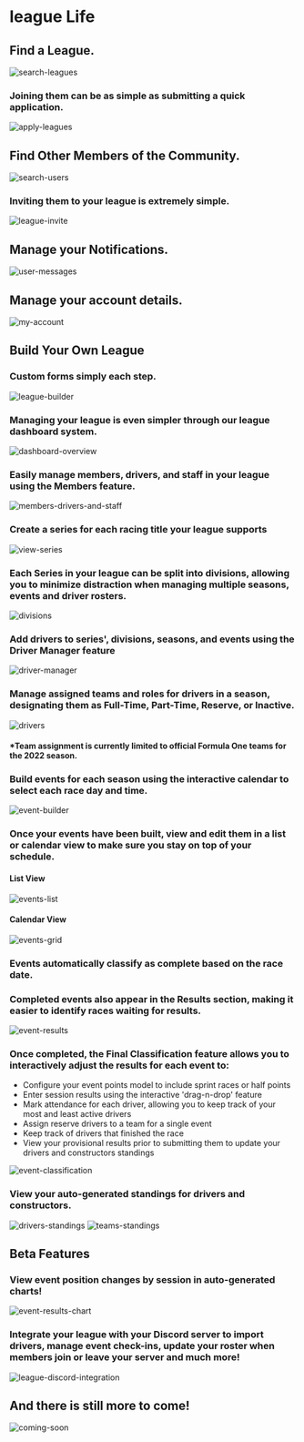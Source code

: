 # league Life

## Find a League.
![search-leagues](https://user-images.githubusercontent.com/97358081/208748703-d1ae041a-5ea1-4b3a-aebc-f30fd7910998.png)

### Joining them can be as simple as submitting a quick application.
![apply-leagues](https://user-images.githubusercontent.com/97358081/208748749-0c0c77d7-86de-4002-ad31-c00aadb9e169.png)

## Find Other Members of the Community.
![search-users](https://user-images.githubusercontent.com/97358081/208748839-28c293d4-897b-4813-9a86-5fd161f3d2d7.jpeg)

### Inviting them to your league is extremely simple.
![league-invite](https://user-images.githubusercontent.com/97358081/208749057-25264bce-f18e-43da-b4fe-199c63931880.jpeg)

## Manage your Notifications.
![user-messages](https://user-images.githubusercontent.com/97358081/208749429-9777cb60-3231-484b-9688-851c5cfce9c3.jpeg)

## Manage your account details.
![my-account](https://user-images.githubusercontent.com/97358081/208749758-bdbf62e2-2810-453c-baeb-0aa974320088.png)

## Build Your Own League

### Custom forms simply each step.
![league-builder](https://user-images.githubusercontent.com/97358081/208749228-3efe7e5c-dbe8-485e-be28-38245983f6c0.jpeg)

### Managing your league is even simpler through our league dashboard system.
![dashboard-overview](https://user-images.githubusercontent.com/97358081/208749686-46f0c67a-1c3c-458b-8b44-3c068a3bbfa9.png)

### Easily manage members, drivers, and staff in your league using the Members feature.
![members-drivers-and-staff](https://user-images.githubusercontent.com/97358081/208749878-e0b729e7-ab5e-42bb-b8d0-f8bbc4d611e0.png)

### Create a series for each racing title your league supports
![view-series](https://user-images.githubusercontent.com/97358081/208749955-7e521ee1-04d3-4dac-98c9-2a5e440a5b9a.png)

### Each Series in your league can be split into divisions, allowing you to minimize distraction when managing multiple seasons, events and driver rosters.
![divisions](https://user-images.githubusercontent.com/97358081/208750213-e2bd1a19-5a22-4f50-a646-7a9623182f65.png)

### Add drivers to series', divisions, seasons, and events using the Driver Manager feature
![driver-manager](https://user-images.githubusercontent.com/97358081/208750311-110a6d95-4a7f-4b6d-9469-e59122e464f6.png)

### Manage assigned teams and roles for drivers in a season, designating them as Full-Time, Part-Time, Reserve, or Inactive.
![drivers](https://user-images.githubusercontent.com/97358081/208753044-934e545b-fcc1-4b4b-8842-4bdfbd9d6609.png)
#### *Team assignment is currently limited to official Formula One teams for the 2022 season.

### Build events for each season using the interactive calendar to select each race day and time.
![event-builder](https://user-images.githubusercontent.com/97358081/208750797-83e98f20-5fdd-46f7-a339-2354f00ca11d.png)

### Once your events have been built, view and edit them in a list or calendar view to make sure you stay on top of your schedule.

#### List View
![events-list](https://user-images.githubusercontent.com/97358081/208750896-4b56f1b8-16ec-4187-99a9-ba682fd7456e.png)
#### Calendar View
![events-grid](https://user-images.githubusercontent.com/97358081/208750912-244e0697-e3f7-42b7-871d-662c07b6adc7.png)

### Events automatically classify as complete based on the race date.

### Completed events also appear in the Results section, making it easier to identify races waiting for results.
![event-results](https://user-images.githubusercontent.com/97358081/208751376-166d04bd-5d5e-4d4c-a931-fec637fce045.png)

### Once completed, the Final Classification feature allows you to interactively adjust the results for each event to:
+ Configure your event points model to include sprint races or half points
+ Enter session results using the interactive 'drag-n-drop' feature
+ Mark attendance for each driver, allowing you to keep track of your most and least active drivers
+ Assign reserve drivers to a team for a single event
+ Keep track of drivers that finished the race
+ View your provisional results prior to submitting them to update your drivers and constructors standings

![event-classification](https://user-images.githubusercontent.com/97358081/208751403-7bacaa3e-8efe-41a3-bcda-c3186cbfa132.png)

### View your auto-generated standings for drivers and constructors.
![drivers-standings](https://user-images.githubusercontent.com/97358081/208753260-c54a4f51-8e20-447e-bfe5-849dcd9e5039.png)
![teams-standings](https://user-images.githubusercontent.com/97358081/208753278-d1acc066-53d0-430c-827c-66891fff64d5.png)

## Beta Features

### View event position changes by session in auto-generated charts!
![event-results-chart](https://user-images.githubusercontent.com/97358081/208753477-25ec7f10-ee48-4bf9-9dcb-00165132b1ef.png)

### Integrate your league with your Discord server to import drivers, manage event check-ins, update your roster when members join or leave your server and much more!
![league-discord-integration](https://user-images.githubusercontent.com/97358081/208753714-1c2b9344-3553-46fd-90ae-44b754f38321.png)

## And there is still more to come!
![coming-soon](https://user-images.githubusercontent.com/97358081/208749513-c0dd7b3e-956c-44a1-97e8-f1edebb14e05.png)
